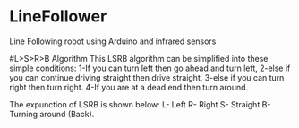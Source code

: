# LineFollower
Line Following robot using Arduino and infrared sensors

#L>S>R>B Algorithm
This LSRB algorithm can be simplified into these simple conditions:
1-If you can turn left then go ahead and turn left,
2-else if you can continue driving straight then drive straight,
3-else if you can turn right then turn right.
4-If you are at a dead end then turn around.

The expunction of LSRB is shown below:
L- Left
R- Right
S- Straight
B- Turning around (Back).
